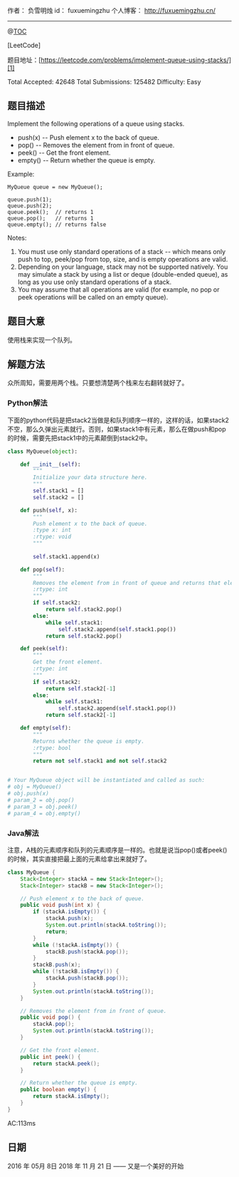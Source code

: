 作者： 负雪明烛
id：	fuxuemingzhu
个人博客：	http://fuxuemingzhu.cn/

---
@[TOC](目录)

[LeetCode]

题目地址：[https://leetcode.com/problems/implement-queue-using-stacks/][1]

Total Accepted: 42648 Total Submissions: 125482 Difficulty: Easy


## 题目描述

Implement the following operations of a queue using stacks.

- push(x) -- Push element x to the back of queue.
- pop() -- Removes the element from in front of queue.
- peek() -- Get the front element.
- empty() -- Return whether the queue is empty.

Example:

	MyQueue queue = new MyQueue();
	
	queue.push(1);
	queue.push(2);  
	queue.peek();  // returns 1
	queue.pop();   // returns 1
	queue.empty(); // returns false

Notes:

1. You must use only standard operations of a stack -- which means only push to top, peek/pop from top, size, and is empty operations are valid.
1. Depending on your language, stack may not be supported natively. You may simulate a stack by using a list or deque (double-ended queue), as long as you use only standard operations of a stack.
1. You may assume that all operations are valid (for example, no pop or peek operations will be called on an empty queue).

## 题目大意

使用栈来实现一个队列。

## 解题方法

众所周知，需要用两个栈。只要想清楚两个栈来左右翻转就好了。

### Python解法

下面的python代码是把stack2当做是和队列顺序一样的，这样的话，如果stack2不空，那么久弹出元素就行。否则，如果stack1中有元素，那么在做push和pop的时候，需要先把stack1中的元素颠倒到stack2中。

```python
class MyQueue(object):

    def __init__(self):
        """
        Initialize your data structure here.
        """
        self.stack1 = []
        self.stack2 = []

    def push(self, x):
        """
        Push element x to the back of queue.
        :type x: int
        :rtype: void
        """
        
        self.stack1.append(x)

    def pop(self):
        """
        Removes the element from in front of queue and returns that element.
        :rtype: int
        """
        if self.stack2:
            return self.stack2.pop()
        else:
            while self.stack1:
                self.stack2.append(self.stack1.pop())
            return self.stack2.pop()

    def peek(self):
        """
        Get the front element.
        :rtype: int
        """
        if self.stack2:
            return self.stack2[-1]
        else:
            while self.stack1:
                self.stack2.append(self.stack1.pop())
            return self.stack2[-1]

    def empty(self):
        """
        Returns whether the queue is empty.
        :rtype: bool
        """
        return not self.stack1 and not self.stack2


# Your MyQueue object will be instantiated and called as such:
# obj = MyQueue()
# obj.push(x)
# param_2 = obj.pop()
# param_3 = obj.peek()
# param_4 = obj.empty()
```

### Java解法

注意，A栈的元素顺序和队列的元素顺序是一样的。也就是说当pop()或者peek()的时候，其实直接把最上面的元素给拿出来就好了。

```java
class MyQueue {
	Stack<Integer> stackA = new Stack<Integer>();
	Stack<Integer> stackB = new Stack<Integer>();

	// Push element x to the back of queue.
	public void push(int x) {
		if (stackA.isEmpty()) {
			stackA.push(x);
			System.out.println(stackA.toString());
			return;
		}
		while (!stackA.isEmpty()) {
			stackB.push(stackA.pop());
		}
		stackB.push(x);
		while (!stackB.isEmpty()) {
			stackA.push(stackB.pop());
		}
		System.out.println(stackA.toString());
	}

	// Removes the element from in front of queue.
	public void pop() {
		stackA.pop();
		System.out.println(stackA.toString());
	}

	// Get the front element.
	public int peek() {
		return stackA.peek();
	}

	// Return whether the queue is empty.
	public boolean empty() {
		return stackA.isEmpty();
	}
}
```

AC:113ms

## 日期

2016 年 05月 8日 
2018 年 11 月 21 日 —— 又是一个美好的开始

  [1]: https://leetcode.com/problems/implement-queue-using-stacks/

